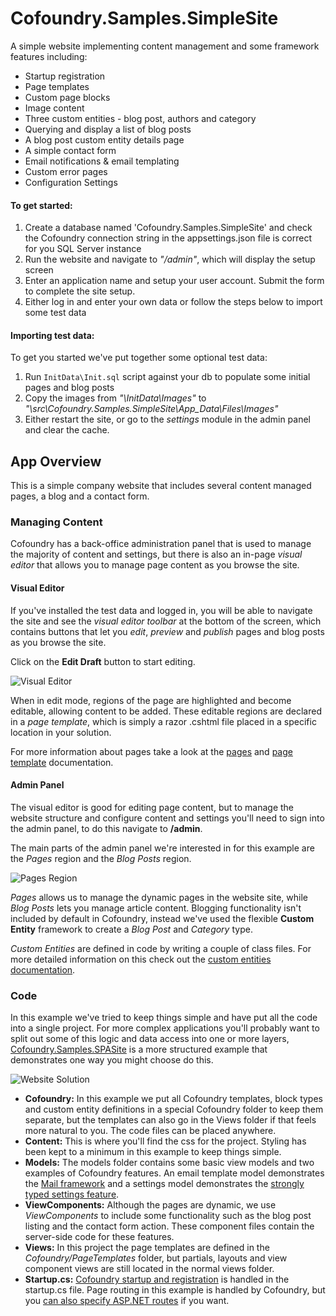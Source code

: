 # Cofoundry.Samples.SimpleSite

A simple website implementing content management and some framework features including:

- Startup registration
- Page templates
- Custom page blocks
- Image content
- Three custom entities - blog post, authors and category
- Querying and display a list of blog posts
- A blog post custom entity details page
- A simple contact form
- Email notifications & email templating
- Custom error pages
- Configuration Settings

#### To get started:

1. Create a database named 'Cofoundry.Samples.SimpleSite' and check the Cofoundry connection string in the appsettings.json file is correct for you SQL Server instance
2. Run the website and navigate to *"/admin"*, which will display the setup screen
3. Enter an application name and setup your user account. Submit the form to complete the site setup. 
4. Either log in and enter your own data or follow the steps below to import some test data

#### Importing test data:

To get you started we've put together some optional test data:

1. Run `InitData\Init.sql` script against your db to populate some initial pages and blog posts
2. Copy the images from *"\InitData\Images"* to *"\src\Cofoundry.Samples.SimpleSite\App_Data\Files\Images"*
3. Either restart the site, or go to the *settings* module in the admin panel and clear the cache.

## App Overview

This is a simple company website that includes several content managed pages, a blog and a contact form.

### Managing Content

Cofoundry has a back-office administration panel that is used to manage the majority of content and settings, but there is also an in-page *visual editor* that allows you to manage page content as you browse the site. 

#### Visual Editor

If you've installed the test data and logged in, you will be able to navigate the site and see the *visual editor toolbar* at the bottom of the screen, which contains buttons that let you *edit*, *preview* and *publish* pages and blog posts as you browse the site. 

Click on the **Edit Draft** button to start editing.

![Visual Editor](https://github.com/cofoundry-cms/cofoundry/wiki/images/VisualEditor.png)

When in edit mode, regions of the page are highlighted and become editable, allowing content to be added. These editable regions are declared in a *page template*, which is simply a razor .cshtml file placed in a specific location in your solution.

For more information about pages take a look at the [pages](https://github.com/cofoundry-cms/cofoundry/wiki/Pages) and [page template](https://github.com/cofoundry-cms/cofoundry/wiki/Page-Templates) documentation.


#### Admin Panel

The visual editor is good for editing page content, but to manage the website structure and configure content and settings you'll need to sign into the admin panel, to do this navigate to **/admin**.

The main parts of the admin panel we're interested in for this example are the *Pages* region and the *Blog Posts* region.

![Pages Region](readme/AdminPages.png)

*Pages* allows us to manage the dynamic pages in the website site, while *Blog Posts* lets you manage article content. Blogging functionality isn't included by default in Cofoundry, instead we've used the flexible **Custom Entity** framework to create a *Blog Post* and *Category* type. 

*Custom Entities* are defined in code by writing a couple of class files. For more detailed information on this check out the [custom entities documentation](https://www.cofoundry.org/docs/content-management/custom-entities).

### Code

In this example we've tried to keep things simple and have put all the code into a single project. For more complex applications you'll probably want to split out some of this logic and data access into one or more layers,  [Cofoundry.Samples.SPASite](https://github.com/cofoundry-cms/Cofoundry.Samples.SPASite) is a more structured example that demonstrates one way you might choose do this.

![Website Solution](readme/WebSolution.png)

- **Cofoundry:** In this example we put all Cofoundry templates, block types and custom entity definitions in a special Cofoundry folder to keep them separate, but the templates can also go in the Views folder if that feels more natural to you. The code files can be placed anywhere.
- **Content:** This is where you'll find the css for the project. Styling has been kept to a minimum in this example to keep things simple.
- **Models:** The models folder contains some basic view models and two examples of Cofoundry features. An email template model demonstrates the [Mail framework](https://www.cofoundry.org/docs/framework/mail) and a settings model demonstrates the [strongly typed settings feature](https://www.cofoundry.org/docs/framework/configuration-settings).
- **ViewComponents:** Although the pages are dynamic, we use *ViewComponents* to include some functionality such as the blog post listing and the contact form action. These component files contain the server-side code for these features.
- **Views:** In this project the page templates are defined in the *Cofoundry/PageTemplates* folder, but partials, layouts and view component views are still located in the normal views folder.
- **Startup.cs:** [Cofoundry startup and registration](https://www.cofoundry.org/docs/framework/website-startup) is handled in the startup.cs file. Page routing in this example is handled by Cofoundry, but you [can also specify ASP.NET routes](https://www.cofoundry.org/docs/content-management/routing) if you want.
